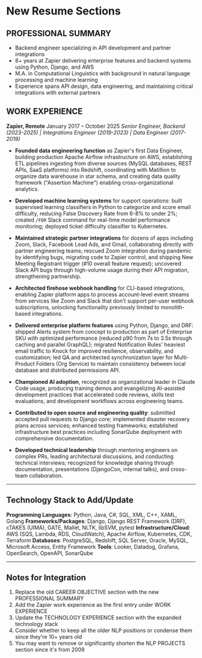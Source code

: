 # New Resume Sections

## PROFESSIONAL SUMMARY

- Backend engineer specializing in API development and partner integrations
- 8+ years at Zapier delivering enterprise features and backend systems using Python, Django, and AWS
- M.A. in Computational Linguistics with background in natural language processing and machine learning
- Experience spans API design, data engineering, and maintaining critical integrations with external partners

## WORK EXPERIENCE

**Zapier, Remote**                                                                January 2017 – October 2025
*Senior Engineer, Backend (2023-2025) | Integrations Engineer (2019-2023) | Data Engineer (2017-2019)*

- **Founded data engineering function** as Zapier's first Data Engineer, building production Apache Airflow infrastructure on AWS, establishing ETL pipelines ingesting from diverse sources (MySQL databases, REST APIs, SaaS platforms) into Redshift, coordinating with Matillion to organize data warehouse in star schema, and creating data quality framework ("Assertion Machine") enabling cross-organizational analytics.

- **Developed machine learning systems** for support operations: built supervised learning classifiers in Python to categorize and score email difficulty, reducing False Discovery Rate from 6-8% to under 2%; created `/FDR` Slack command for real-time model performance monitoring; deployed ticket difficulty classifier to Kubernetes.

- **Maintained strategic partner integrations** for dozens of apps including Zoom, Slack, Facebook Lead Ads, and Gmail, collaborating directly with partner engineering teams; rescued Zoom integration during pandemic by identifying bugs, migrating code to Zapier control, and shipping New Meeting Registrant trigger (#10 overall feature request); uncovered Slack API bugs through high-volume usage during their API migration, strengthening partnership.

- **Architected firehose webhook handling** for CLI-based integrations, enabling Zapier platform apps to process account-level event streams from services like Zoom and Slack that don't support per-user webhook subscriptions, unlocking functionality previously limited to monolith-based integrations.

- **Delivered enterprise platform features** using Python, Django, and DRF: shipped Alerts system from concept to production as part of Enterprise SKU with optimized performance (reduced p90 from 7s to 3.5s through caching and parallel GraphQL); migrated Notification Rules' heaviest email traffic to Knock for improved resilience, observability, and customization; led QA and architected synchronization layer for Multi-Product Folders (Org Service) to maintain consistency between local database and distributed permissions API.

- **Championed AI adoption**, recognized as organizational leader in Claude Code usage, producing training demos and evangelizing AI-assisted development practices that accelerated code reviews, skills test evaluations, and development workflows across engineering teams.

- **Contributed to open source and engineering quality**: submitted accepted pull requests to Django core; implemented disaster recovery plans across services; enhanced testing frameworks; established infrastructure best practices including SonarQube deployment with comprehensive documentation.

- **Developed technical leadership** through mentoring engineers on complex PRs, leading architectural discussions, and conducting technical interviews; recognized for knowledge sharing through documentation, presentations (DjangoCon, internal talks), and cross-team collaboration.

---

## Technology Stack to Add/Update

**Programming Languages**: Python, Java, C#, SQL, XML, C++, XAML, Golang
**Frameworks/Packages**: Django, Django REST Framework (DRF), cTAKES (UIMA), GATE, Mallet, NLTK, libSVM, pytest
**Infrastructure/Cloud**: AWS (SQS, Lambda, RDS, CloudWatch), Apache Airflow, Kubernetes, CDK, Terraform
**Databases**: PostgreSQL, Redshift, SQL Server, Oracle, MySQL, Microsoft Access, Entity Framework
**Tools**: Looker, Datadog, Grafana, OpenSearch, OpenAPI, SonarQube

---

## Notes for Integration

1. Replace the old CAREER OBJECTIVE section with the new PROFESSIONAL SUMMARY
2. Add the Zapier work experience as the first entry under WORK EXPERIENCE
3. Update the TECHNOLOGY EXPERIENCE section with the expanded technology stack
4. Consider whether to keep all the older NLP positions or condense them since they're 10+ years old
5. You may want to remove or significantly shorten the NLP PROJECTS section since it's from 2009
